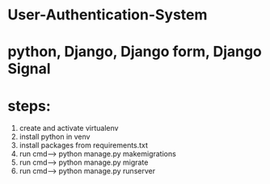 # User-Authentication-System
# python, Django, Django form, Django Signal
# steps:
1. create and activate virtualenv
2. install python in venv
3. install packages from requirements.txt
4. run cmd--> python manage.py makemigrations
5. run cmd--> python manage.py migrate
6. run cmd--> python manage.py runserver
